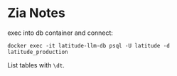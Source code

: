 # Zia Notes

exec into db container and connect:

```
docker exec -it latitude-llm-db psql -U latitude -d latitude_production
```

List tables with `\dt`.
